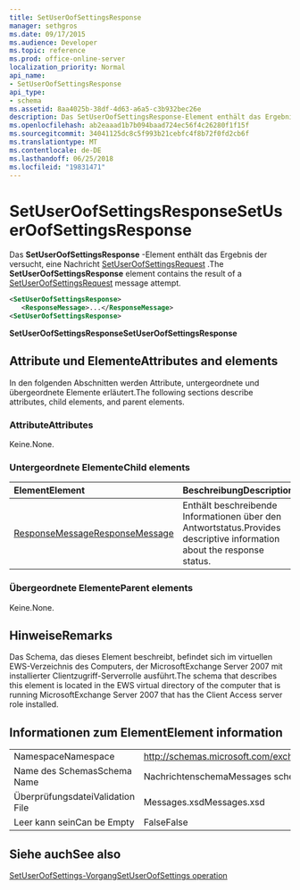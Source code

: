```yaml
---
title: SetUserOofSettingsResponse
manager: sethgros
ms.date: 09/17/2015
ms.audience: Developer
ms.topic: reference
ms.prod: office-online-server
localization_priority: Normal
api_name:
- SetUserOofSettingsResponse
api_type:
- schema
ms.assetid: 8aa4025b-38df-4d63-a6a5-c3b932bec26e
description: Das SetUserOofSettingsResponse-Element enthält das Ergebnis der versucht, eine Nachricht SetUserOofSettingsRequest.
ms.openlocfilehash: ab2eaaad1b7b094baad724ec56f4c26280f1f15f
ms.sourcegitcommit: 34041125dc8c5f993b21cebfc4f8b72f0fd2cb6f
ms.translationtype: MT
ms.contentlocale: de-DE
ms.lasthandoff: 06/25/2018
ms.locfileid: "19831471"
---
```

# <a name="setuseroofsettingsresponse"></a><span data-ttu-id="66cc6-103">SetUserOofSettingsResponse</span><span class="sxs-lookup"><span data-stu-id="66cc6-103">SetUserOofSettingsResponse</span></span>

<span data-ttu-id="66cc6-104">Das **SetUserOofSettingsResponse** -Element enthält das Ergebnis der versucht, eine Nachricht [SetUserOofSettingsRequest](setuseroofsettingsrequest.md) .</span><span class="sxs-lookup"><span data-stu-id="66cc6-104">The **SetUserOofSettingsResponse** element contains the result of a [SetUserOofSettingsRequest](setuseroofsettingsrequest.md) message attempt.</span></span> 
  
```xml
<SetUserOofSettingsResponse>
   <ResponseMessage>...</ResponseMessage>
<SetUserOofSettingsResponse>
```

 <span data-ttu-id="66cc6-105">**SetUserOofSettingsResponse**</span><span class="sxs-lookup"><span data-stu-id="66cc6-105">**SetUserOofSettingsResponse**</span></span>
## <a name="attributes-and-elements"></a><span data-ttu-id="66cc6-106">Attribute und Elemente</span><span class="sxs-lookup"><span data-stu-id="66cc6-106">Attributes and elements</span></span>

<span data-ttu-id="66cc6-107">In den folgenden Abschnitten werden Attribute, untergeordnete und übergeordnete Elemente erläutert.</span><span class="sxs-lookup"><span data-stu-id="66cc6-107">The following sections describe attributes, child elements, and parent elements.</span></span>
  
### <a name="attributes"></a><span data-ttu-id="66cc6-108">Attribute</span><span class="sxs-lookup"><span data-stu-id="66cc6-108">Attributes</span></span>

<span data-ttu-id="66cc6-109">Keine.</span><span class="sxs-lookup"><span data-stu-id="66cc6-109">None.</span></span>
  
### <a name="child-elements"></a><span data-ttu-id="66cc6-110">Untergeordnete Elemente</span><span class="sxs-lookup"><span data-stu-id="66cc6-110">Child elements</span></span>

|<span data-ttu-id="66cc6-111">**Element**</span><span class="sxs-lookup"><span data-stu-id="66cc6-111">**Element**</span></span>|<span data-ttu-id="66cc6-112">**Beschreibung**</span><span class="sxs-lookup"><span data-stu-id="66cc6-112">**Description**</span></span>|
|:-----|:-----|
|[<span data-ttu-id="66cc6-113">ResponseMessage</span><span class="sxs-lookup"><span data-stu-id="66cc6-113">ResponseMessage</span></span>](responsemessage.md) <br/> |<span data-ttu-id="66cc6-114">Enthält beschreibende Informationen über den Antwortstatus.</span><span class="sxs-lookup"><span data-stu-id="66cc6-114">Provides descriptive information about the response status.</span></span>  <br/> |
   
### <a name="parent-elements"></a><span data-ttu-id="66cc6-115">Übergeordnete Elemente</span><span class="sxs-lookup"><span data-stu-id="66cc6-115">Parent elements</span></span>

<span data-ttu-id="66cc6-116">Keine.</span><span class="sxs-lookup"><span data-stu-id="66cc6-116">None.</span></span>
  
## <a name="remarks"></a><span data-ttu-id="66cc6-117">Hinweise</span><span class="sxs-lookup"><span data-stu-id="66cc6-117">Remarks</span></span>

<span data-ttu-id="66cc6-118">Das Schema, das dieses Element beschreibt, befindet sich im virtuellen EWS-Verzeichnis des Computers, der MicrosoftExchange Server 2007 mit installierter Clientzugriff-Serverrolle ausführt.</span><span class="sxs-lookup"><span data-stu-id="66cc6-118">The schema that describes this element is located in the EWS virtual directory of the computer that is running MicrosoftExchange Server 2007 that has the Client Access server role installed.</span></span>
  
## <a name="element-information"></a><span data-ttu-id="66cc6-119">Informationen zum Element</span><span class="sxs-lookup"><span data-stu-id="66cc6-119">Element information</span></span>

|||
|:-----|:-----|
|<span data-ttu-id="66cc6-120">Namespace</span><span class="sxs-lookup"><span data-stu-id="66cc6-120">Namespace</span></span>  <br/> |http://schemas.microsoft.com/exchange/services/2006/messages  <br/> |
|<span data-ttu-id="66cc6-121">Name des Schemas</span><span class="sxs-lookup"><span data-stu-id="66cc6-121">Schema Name</span></span>  <br/> |<span data-ttu-id="66cc6-122">Nachrichtenschema</span><span class="sxs-lookup"><span data-stu-id="66cc6-122">Messages schema</span></span>  <br/> |
|<span data-ttu-id="66cc6-123">Überprüfungsdatei</span><span class="sxs-lookup"><span data-stu-id="66cc6-123">Validation File</span></span>  <br/> |<span data-ttu-id="66cc6-124">Messages.xsd</span><span class="sxs-lookup"><span data-stu-id="66cc6-124">Messages.xsd</span></span>  <br/> |
|<span data-ttu-id="66cc6-125">Leer kann sein</span><span class="sxs-lookup"><span data-stu-id="66cc6-125">Can be Empty</span></span>  <br/> |<span data-ttu-id="66cc6-126">False</span><span class="sxs-lookup"><span data-stu-id="66cc6-126">False</span></span>  <br/> |
   
## <a name="see-also"></a><span data-ttu-id="66cc6-127">Siehe auch</span><span class="sxs-lookup"><span data-stu-id="66cc6-127">See also</span></span>



[<span data-ttu-id="66cc6-128">SetUserOofSettings-Vorgang</span><span class="sxs-lookup"><span data-stu-id="66cc6-128">SetUserOofSettings operation</span></span>](setuseroofsettings-operation.md)


